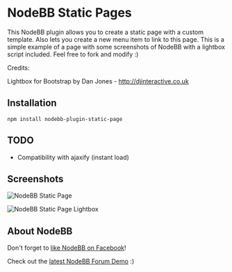 # NodeBB Static Pages

This NodeBB plugin allows you to create a static page with a custom template. Also lets you create a new menu item to link to this page. This is a simple example of a page with some screenshots of NodeBB with a lightbox script included. Feel free to fork and modify :)

Credits:

Lightbox for Bootstrap
by Dan Jones - http://djinteractive.co.uk

## Installation

    npm install nodebb-plugin-static-page

## TODO

* Compatibility with ajaxify (instant load)

## Screenshots

![NodeBB Static Page](http://i.imgur.com/ujFzIfP.png)

![NodeBB Static Page Lightbox](http://i.imgur.com/aF9u101.png)


## About NodeBB

Don't forget to [like NodeBB on Facebook](http://www.facebook.com/nodebb)!

Check out the [latest NodeBB Forum Demo](http://try.nodebb.com) :)